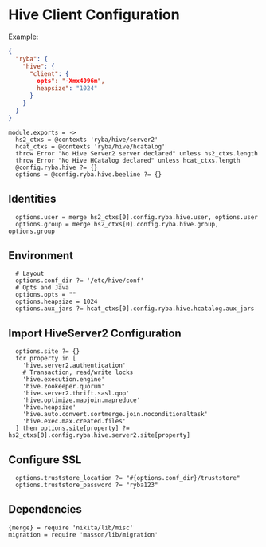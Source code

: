 
# Hive Client Configuration

Example:

```json
{
  "ryba": {
    "hive": {
      "client": {
        opts": "-Xmx4096m",
        heapsize": "1024"
      }
    }
  }
}
```

    module.exports = ->
      hs2_ctxs = @contexts 'ryba/hive/server2'
      hcat_ctxs = @contexts 'ryba/hive/hcatalog'
      throw Error "No Hive Server2 server declared" unless hs2_ctxs.length
      throw Error "No Hive HCatalog declared" unless hcat_ctxs.length
      @config.ryba.hive ?= {}
      options = @config.ryba.hive.beeline ?= {}

## Identities

      options.user = merge hs2_ctxs[0].config.ryba.hive.user, options.user
      options.group = merge hs2_ctxs[0].config.ryba.hive.group, options.group

## Environment

      # Layout
      options.conf_dir ?= '/etc/hive/conf'
      # Opts and Java
      options.opts = ""
      options.heapsize = 1024
      options.aux_jars ?= hcat_ctxs[0].config.ryba.hive.hcatalog.aux_jars

## Import HiveServer2 Configuration

      options.site ?= {}
      for property in [
        'hive.server2.authentication'
        # Transaction, read/write locks
        'hive.execution.engine'
        'hive.zookeeper.quorum'
        'hive.server2.thrift.sasl.qop'
        'hive.optimize.mapjoin.mapreduce'
        'hive.heapsize'
        'hive.auto.convert.sortmerge.join.noconditionaltask'
        'hive.exec.max.created.files'
      ] then options.site[property] ?= hs2_ctxs[0].config.ryba.hive.server2.site[property]

## Configure SSL

      options.truststore_location ?= "#{options.conf_dir}/truststore"
      options.truststore_password ?= "ryba123"

## Dependencies

    {merge} = require 'nikita/lib/misc'
    migration = require 'masson/lib/migration'
